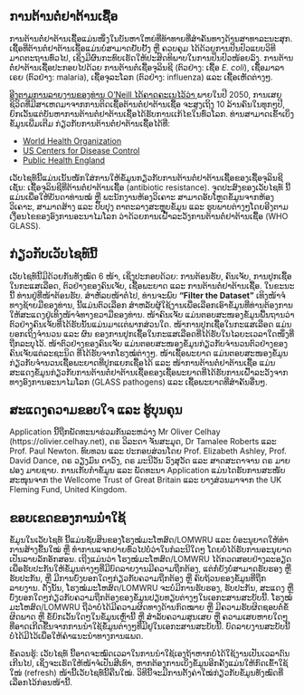 <h2>ການຕ້ານຕໍ່ຢາຕ້ານເຊື້ອ</h2><p>ການຕ້ານຕໍ່ຢາຕ້ານເຊື້ອແມ່ນໜຶ່ງໃນບັນຫາໃຫຍ່ທີ່ທ້າທາຍທີ່ສຳຄັນທາງດ້ານສາທາລະນະສຸກ. ເຊື້ອທີ່ຕ້ານຕໍ່ຢາຕ້ານເຊື້ອແມ່ນບໍ່ສາມາດຢັບຢັ້ງ ຫຼື ຄວບຄຸມ ໄດ້ດ້ວຍການປິ່ນປົວແບບວິທີມາດຕະຖານທົ່ວໄປ, ເຊິ່ງມີຜົນກະທົບເຮັດໃຫ້ປະສິດທິພາບໃນການປິ່ນປົວໜ້ອຍລົງ. ການຕ້ານຕໍ່ຢາຕ້ານເຊື້ອປະກອບໄປດ້ວຍ ການຕ້ານຕໍ່ເຊື້ອຈຸລິນຊີ (ຕົວຢ່າງ: ເຊື້ອ <em>E. coli</em>), ເຊື້ອມາລາເຣຍ (ຕົວຢ່າງ:  malaria), ເຊື້ອຈຸລະໂລກ  (ຕົວຢ່າງ:  influenza) ແລະ ເຊື້ອເຫັດຕ່າງໆ.</p><a href='https://amr-review.org'> ອີງຕາມການລາຍງານຂອງທ່ານ O’Neill ໄດ້ຄາດຄະເນໄວ້ວ່າ </a> ພາຍໃນປີ 2050, ການເສຍຊິວິດທີ່ມີສາເຫດມາຈາກການຕິດເຊື້ອຕ້ານຕໍ່ຢາຕ້ານເຊື້ອ ຈະສູງເຖິງ 10 ລ້ານຄົນໃນທຸກໆປີ, ຍົກເວັ້ນແຕ່ບັນຫາການຕ້ານຕໍ່ຢາຕ້ານເຊື້ອໄດ້ຮັບການເເກ້ໄຂໃນທົ່ວໂລກ. ທ່ານສາມາດເຂົ້າເບິ່ງຂໍ້ມູນເພີ່ມເຕີມ ກ່ຽວກັບການຕ້ານຕໍ່ຢາຕ້ານເຊື້ອໄດ້ທີ່:</p><ul><li><a href='http://www.who.int/antimicrobial-resistance/en/'>World Health Organization</a></li><li><a href='https://www.cdc.gov/drugresistance/about.html'>US Centers for Disease Control</a></li><li><a href='https://www.gov.uk/government/collections/antimicrobial-resistance-amr-information-and-resources'>Public Health England</a></li></ul><p>ເວັບໄຊທ໌ນີ້ແມ່ນເນັ້ນໜັກໃສ່ການໃຫ້ຂໍ້ມູນກຽ່ວກັບການຕ້ານຕໍ່ຢາຕ້ານເຊື້ອຂອງເຊື້ອຈຸລິນຊີ ເຊັ່ນ: ເຊື້ອຈຸລິນຊີທີ່ຕ້ານຕໍ່ຢາຕ້ານເຊື້ອ (antibiotic resistance). ຈຸດປະສົງຂອງເວັບໄຊທ໌ ນີ້ແມ່ນເພື່ອໃຫ້ບັນດາທ່ານໝໍ ຫຼື ພະນັກງານຫ້ອງວິເຄາະ ສາມາດອັບໂຫຼດຂໍ້ມູນຈາກຫ້ອງວິເຄາະ, ສາມາດສ້າງ ແລະ ປັບປຸງ ຕາຕະລາງສະຫຼຸບຂໍ້ມູນ ແລະ ຮູບພາບຕ່າງໆໂດຍອີງຕາມເງື່ອນໄຂຂອງອົງການອະນາໄມໂລກ ວ່າດ້ວຍການເຝົ້າລະວັງການຕ້ານຕໍ່ຢາຕ້ານເຊື້ອ (WHO GLASS). <p>

<h2>ກ່ຽວກັບເວັບໄຊທ໌ນີ້</h2>ເວັບໄຊທ໌ນີ້ມີດ້ວຍກັນທັງໝົດ 6 ໜ້າ, ເຊິ່ງປະກອບດ້ວຍ: ການຕ້ອນຮັບ, ຄົນເຈັບ, ການປູກເຊື້ອໃນກະແສເລືອດ, ຕົວຢ່າງຂອງຄົນເຈັບ, ເຊື້ອພະຍາດ ແລະ ການຕ້ານຕໍ່ຢາຕ້ານເຊື້ອ. ໃນຂະນະນີ້ ທ່ານຢູ່ທີ່ໜ້າຕ້ອນຮັບ. ສໍາຫັລບໜ້າຕໍ່ໄປ, ທ່ານຈະພົບ <strong>“Filter the Dataset”</strong> ເທິງໜ້າຈໍທາງຊ້າຍມືຂອງທ່ານ, ນີ້ແມ່ນຕົວເລືອກ ສໍາຫລັບຜູ້ໃຊ້ງານເພື່ອເລືອກເອົາຂໍ້ມູນທີ່ທ່ານຕ້ອງການໃຫ້ສະແດງຢູ່ເທິງໜ້າຈໍທາງຂວາມືຂອງທ່ານ. ໜ້າຄົນເຈັບ ແມ່ນຕອບສະໜອງຂໍ້ມູນພື້ນຖານວ່າຕົວຢ່າງຄົນເຈັບທີ່ໄດ້ຮັບນັ້ນແມ່ນມາເເຕ່ພາກສ່ວນໃດ. ໜ້າການປູກເຊື້ອໃນກະແສເລືອດ ແມ່ນບອກເຖິງຈໍານວນ ແລະ ຜົນ ຂອງການປູກເຊື້ອໃນກະແສເລືອດທີ່ໄດ້ຮັບໃນໄລຍະເວລາໃດໜຶ່ງທີ່ຖືກລະບຸໄວ້. ໜ້າຕົວຢ່າງຂອງຄົນເຈັບ ແມ່ນຕອບສະໜອງຂໍ້ມູນກ່ຽວກັບຈໍານວນຕົວຢ່າງຂອງຄົນເຈັບແຕ່ລະຊະນິດ ທີ່ໄດ້ຮັບຈາກໂຮງໝໍຕ່າງໆ. ໜ້າເຊື້ອພະຍາດ ແມ່ນຕອບສະໜອງຂໍ້ມູນກ່ຽວກັບຈໍານວນເຊື້ອພະຍາດທີ່ປູກແຍກເຊື້ອໄດ້ ແລະ ໜ້າການຕ້ານຕໍ່ຢາຕ້ານເຊື້ອ ແມ່ນສະແດງຂໍ້ມູນກ່ຽວກັບການຕ້ານຕໍ່ຢາຕ້ານເຊື້ອຂອງເຊື້ອພະຍາດທີ່ໄດ້ຮັບການເຝົ້າລະວັງຈາກທາງອົງການອະນາໄມໂລກ (GLASS pathogens) ແລະ ເຊື້ອພະຍາດທີ່ສໍາຄັນອື່ນໆ.


<h2>ສະແດງຄວາມຂອບໃຈ ແລະ ຮູ້ບຸນຄຸນ</h2>
Application ນີ້ຖືກພັດທະນາຮ່ວມກັນລະຫວ່າງ Mr Oliver Celhay (https://olivier.celhay.net), ດຣ ວິລະດາ ຈັນສະມຸດ, Dr Tamalee Roberts ແລະ Prof. Paul Newton. ທົບທວນ ແລະ ປະກອບສ່ວນໂດຍ Prof. Elizabeth Ashley, Prof. David Dance, ດຣ ວຽງມົນ ດາວົງ, ດຣ ມະນີວັນ ວົງສຸວັດ ແລະ ສາດສະດາຈານ ດຣ ມາຍຟອງ ມາຍຊາຍ. ການເກັບກໍາຂໍ້ມູນ ແລະ  ພັດທະນາ Application ແມ່ນໄດຮັບການສະໜັບສະໜຸນຈາກ the Wellcome Trust of Great Britain ແລະ ບາງສ່ວນມາຈາກ the UK Fleming Fund, United Kingdom.


<h2>ຂອບເຂດຂອງການນຳໃຊ້</h2>
ຂໍ້ມູນໃນເວັບໄຊທ໌ ນີ້ແມ່ນຊັບສິນຂອງໂຮງໝໍມະໂຫສົດ/LOMWRU ແລະ ບໍ່ອະນຸຍາດໃຫ້ທໍາການສ້າງຂື້ນໃໝ່ ຫຼື ທຳການແຈກຢາຍທົ່ວໄປບໍ່ວ່າໃນກໍລະນີໃດໆ ໂດຍບໍ່ໄດ້ຮັບການອະນຸຍາດເປັນລາຍລັກອັກສອນ.
ເຖີງແມ່ນວ່າ ໂຮງໝໍມະໂຫສົດ/LOMWRU  ໄດ້ກວດສອບຢ່າງລະອຽດເພື່ອຮັບປະກັນໃຫ້ຂໍ້ມູນຕ່າງໆທີ່ມີບົດລາຍງານມີຄວາມຖືກຕ້ອງ, ແຕ່ກໍ່ຍັງບໍ່ສາມາດຮັບຮອງ ຫຼື ຮັບປະກັນ, ຫຼື ມີການບົ່ງບອກໃດໆກ່ຽວກັບຄວາມຖືກຕ້ອງ ຫຼື ຄົບຖ້ວນຂອງຂໍ້ມູນທີ່ຖືກລາຍງານ. ດັ່ງນັ້ນ, ໂຮງໝໍມະໂຫສົດ/LOMWRU ຈະບໍ່ມີການຮັບຮອງ, ຮັບປະກັນ, ສະແດງ ຫຼື ບົ່ງບອກໃດໆກ່ຽວກັບຄວາມຖືກຕ້ອງຂອງຂໍ້ມູນປຽບທຽບຕ່າງໆໃນເອກະສານສະບັບນີ້. ໂຮງໝໍມະໂຫສົດ/LOMWRU  ຖືວ່າບໍ່ໄດ້ມີຄວາມຜິດທາງດ້ານກົດໝາຍ ຫຼື ມີຄວາມຮັບຜິດຊອບຕໍ່ຂໍ້ຜິດພາດ ຫຼື ຂໍ້ຍົກເວັ້ນໃດໆໃນຂໍ້ມູນເຫຼົ່ານີ້ ຫຼື ສໍາລັບຄວາມສູນເສຍ ຫຼື ຄວາມເສຍຫາຍໃດໆ ທີ່ອາດເກີດຂື້ນຈາກການນຳໃຊ້ຂໍໍ້ມູນຕ່າງໆທີ່ມີຢູໃນເອກະສານສະບັບນີ້.
ບົດລາຍງານສະບັບນີ້ບໍ່ໄດ້ມີໄວ້ເພື່ອໃຫ້ຄຳແນະນຳທາງການແພດ.


ຂໍ້ຄວນຮູ້: ເວັບໄຊທ໌ ນີ້ອາດຈະໝົດເວລາໃນການນຳໃຊ້ເອງຖ້າຫາກບໍ່ໄດ້ໃຊ້ງານເປັນເວລາດົນເກີນໄປ, ເຊິ່ງຈະເຮັດໃຫ້ໜ້າຈໍເປັນສີເທົາ, ຫາກຕ້ອງການເບິ່ງຂໍ້ມູນອີກຄັ້ງແມ່ນໃຫ້ກົດເຂົ້າໃຊ້ໃໜ່ (refresh)  ໜ້ານີ້ເວັບໄຊທ໌ນີ້ຄືນໃໝ່. ວິທີນີ້ຈະມີການຕັ້ງຄ່າໃໝ່ກ່ຽວກັບຂໍ້ມູນທັງໝົດທີ່ເລືອກໄວ້ກ່ອນໜ້ານີ້.